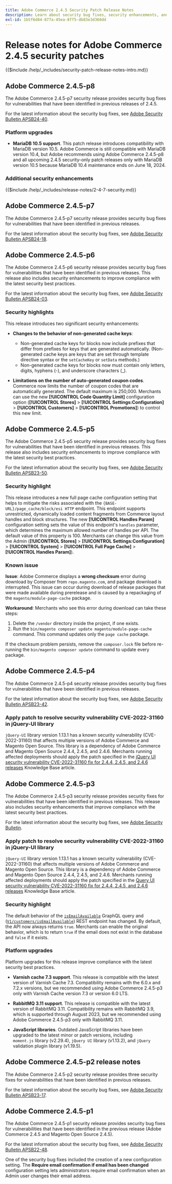 ```yaml
---
title: Adobe Commerce 2.4.5 Security Patch Release Notes
description: Learn about security bug fixes, security enhancements, and other security related updates included in the security patch releases for Adobe Commerce version 2.4.5.
exl-id: 1b5f6d84-877a-45ea-8ff5-db83e3d360dd
---
```


# Release notes for Adobe Commerce 2.4.5 security patches

{{$include /help/_includes/security-patch-release-notes-intro.md}}

## Adobe Commerce 2.4.5-p8

The Adobe Commerce 2.4.5-p7 security release provides security bug fixes for vulnerabilities that have been identified in previous releases of 2.4.5.

For the latest information about the security bug fixes, see [Adobe Security Bulletin APSB24-40](https://helpx.adobe.com/security/products/magento/apsb24-40.html).

### Platform upgrades

* **MariaDB 10.5 support**. This patch release introduces compatibility with MariaDB version 10.5. Adobe Commerce is still compatible with MariaDB version 10.4, but Adobe recommends using Adobe Commerce 2.4.5-p8 and all upcoming 2.4.5 security-only patch releases only with MariaDB version 10.5 because MariaDB 10.4 maintenance ends on June 18, 2024. <!--AC-11530-->

### Additional security enhancements

{{$include /help/_includes/release-notes/2-4-7-security.md}}

## Adobe Commerce 2.4.5-p7

The Adobe Commerce 2.4.5-p7 security release provides security bug fixes for vulnerabilities that have been identified in previous releases.

For the latest information about the security bug fixes, see [Adobe Security Bulletin APSB24-18](https://helpx.adobe.com/security/products/magento/apsb24-18.html).

## Adobe Commerce 2.4.5-p6

The Adobe Commerce 2.4.5-p6 security release provides security bug fixes for vulnerabilities that have been identified in previous releases. This release also includes security enhancements to improve compliance with the latest security best practices.

For the latest information about the security bug fixes, see [Adobe Security Bulletin APSB24-03](https://helpx.adobe.com/security/products/magento/apsb24-03.html).

### Security highlights

This release introduces two significant security enhancements:

* **Changes to the behavior of non-generated cache keys**:

  * Non-generated cache keys for blocks now include prefixes that differ from prefixes for keys that are generated automatically. (Non-generated cache keys are keys that are set through template directive syntax or the `setCacheKey` or `setData` methods.)
  * Non-generated cache keys for blocks now must contain only letters, digits, hyphens (-), and underscore characters (_).  <!-- AC-9831 -->

* **Limitations on the number of auto-generated coupon codes**. Commerce now limits the number of coupon codes that are automatically generated. The default maximum is 250,000. Merchants can use the new **[!UICONTROL Code Quantity Limit]** configuration option (**[!UICONTROL Stores]** > **[!UICONTROL Settings:Configuration]** > **[!UICONTROL Customers]** > **[!UICONTROL Promotions]**) to control this new limit. <!-- AC-8753 -->



## Adobe Commerce 2.4.5-p5

The Adobe Commerce 2.4.5-p5 security release provides security bug fixes for vulnerabilities that have been identified in previous releases. This release also includes security enhancements to improve compliance with the latest security best practices.

For the latest information about the security bug fixes, see [Adobe Security Bulletin APSB23-50](https://helpx.adobe.com/security/products/magento/apsb23-50.html).

### Security highlight

This release introduces a new full page cache configuration setting that helps to mitigate the risks associated with the `{BASE-URL}/page_cache/block/esi HTTP` endpoint. This endpoint supports unrestricted, dynamically loaded content fragments from Commerce layout handles and block structures. The new **[!UICONTROL Handles Param]** configuration setting sets the value of this endpoint's `handles` parameter, which determines the maximum allowed number of handles per API. The default value of this property is 100. Merchants can change this value from the Admin (**[!UICONTROL Stores]** > **[!UICONTROL Settings:Configuration]** > **[!UICONTROL System]** > **[!UICONTROL Full Page Cache]** > **[!UICONTROL Handles Param]**). <!-- AC-9113 -->

### Known issue

**Issue**: Adobe Commerce displays a **wrong checksum** error during download by Composer from `repo.magento.com`,  and package download is interrupted. This issue can occur during download of release packages that were made available during prerelease and is caused by a repackaging of the `magento/module-page-cache` package. 

**Workaround**: Merchants who see this error during download can take these steps:

1) Delete the `/vendor` directory inside the project, if one exists. 
2) Run the `bin/magento composer update magento/module-page-cache` command. This command updates only the `page cache` package. 

If the checksum problem persists, remove the `composer.lock` file before re-running the `bin/magento composer update` command to update every package.

## Adobe Commerce 2.4.5-p4

The Adobe Commerce 2.4.5-p4 security release provides security bug fixes for vulnerabilities that have been identified in previous releases.

For the latest information about the security bug fixes, see [Adobe Security Bulletin APSB23-42](https://helpx.adobe.com/security/products/magento/apsb23-42.html).

### Apply patch to resolve security vulnerability CVE-2022-31160 in jQuery-UI library

`jQuery-UI` library version 1.13.1 has a known security vulnerability (CVE-2022-31160) that affects multiple versions of Adobe Commerce and Magento Open Source. This library is a dependency of Adobe Commerce and Magento Open Source 2.4.4, 2.4.5, and 2.4.6. Merchants running affected deployments should apply the patch specified in the [jQuery UI security vulnerability CVE-2022-31160 fix for 2.4.4, 2.4.5, and 2.4.6 releases](https://experienceleague.adobe.com/docs/commerce-knowledge-base/kb/troubleshooting/known-issues-patches-attached/jquery-cve-2022-31160-fix-2.4.4-2.4.5-2.4.6.html) Knowledge Base article.

## Adobe Commerce 2.4.5-p3

The Adobe Commerce 2.4.5-p3 security release provides security fixes for vulnerabilities that have been identified in previous releases. This release also includes security enhancements that improve compliance with the latest security best practices.

For the latest information about the security bug fixes, see [Adobe Security Bulletin](https://helpx.adobe.com/security/products/magento/apsb23-35.html).

### Apply patch to resolve security vulnerability CVE-2022-31160 in jQuery-UI library

`jQuery-UI` library version 1.13.1 has a known security vulnerability (CVE-2022-31160) that affects multiple versions of Adobe Commerce and Magento Open Source. This library is a dependency of Adobe Commerce and Magento Open Source 2.4.4, 2.4.5, and 2.4.6. Merchants running affected deployments should apply the patch specified in the [Query UI security vulnerability CVE-2022-31160 fix for 2.4.4, 2.4.5, and 2.4.6 releases](https://experienceleague.adobe.com/docs/commerce-knowledge-base/kb/troubleshooting/known-issues-patches-attached/jquery-cve-2022-31160-fix-2.4.4-2.4.5-2.4.6.html) Knowledge Base article.

### Security highlight

The default behavior of the [`isEmailAvailable`](https://developer.adobe.com/commerce/webapi/graphql/schema/customer/queries/is-email-available/) GraphQL query and ([`V1/customers/isEmailAvailable`](https://adobe-commerce.redoc.ly/2.4.6-admin/tag/customersisEmailAvailable/#operation/PostV1CustomersIsEmailAvailable)) REST endpoint has changed. By default, the API now always returns `true`. Merchants can enable the original behavior, which is to return `true` if the email does not exist in the database and `false` if it exists. <!-- AC-6695 -->

### Platform upgrades

Platform upgrades for this release improve compliance with the latest security best practices.

* **Varnish cache 7.3 support**. This release is compatible with the latest version of Varnish Cache 7.3. Compatibility remains with the 6.0.x and 7.2.x versions, but we recommended using Adobe Commerce 2.4.5-p3 only with Varnish Cache version 7.3 or version 6.0 LTS.

* **RabbitMQ 3.11 support**. This release is compatible with the latest version of RabbitMQ 3.11. Compatibility remains with RabbitMQ 3.9, which is supported through August 2023, but we recommended using Adobe Commerce 2.4.5-p3 only with RabbitMQ 3.11.

* **JavaScript libraries**. Outdated JavaScript libraries have been upgraded to the latest minor or patch versions, including `moment.js` library (v2.29.4), `jQuery UI` library (v1.13.2), and `jQuery` validation plugin library (v1.19.5).

## Adobe Commerce 2.4.5-p2 release notes

The Adobe Commerce 2.4.5-p2 security release provides three security fixes for vulnerabilities that have been identified in previous releases.

For the latest information about the security bug fixes, see [Adobe Security Bulletin APSB23-17](https://helpx.adobe.com/security/products/magento/apsb23-17.html).

## Adobe Commerce 2.4.5-p1

The Adobe Commerce 2.4.5-p1 security release provides security bug fixes for vulnerabilities that have been identified in the previous release (Adobe Commerce 2.4.5 and Magento Open Source 2.4.5).

For the latest information about the security bug fixes, see [Adobe Security Bulletin APSB22-48](https://helpx.adobe.com/security/products/magento/apsb22-48.html).

One of the security bug fixes included the creation of a new configuration setting. The **Require email confirmation if email has been changed** configuration setting lets administrators require email confirmation when an Admin user changes their email address. <!-- AC-6292-->
